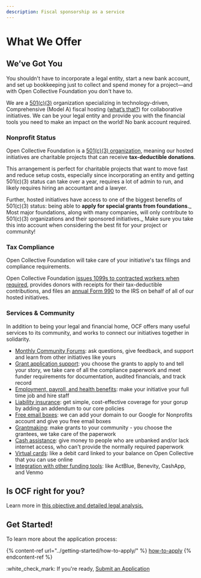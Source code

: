 ```yaml
---
description: Fiscal sponsorship as a service
---
```


# What We Offer

## We’ve Got You

You shouldn't have to incorporate a legal entity, start a new bank account, and set up bookkeeping just to collect and spend money for a project—and with Open Collective Foundation you don't have to.

We are a [501(c)(3)](https://docs.opencollective.foundation/about/fiscal-hosting#what-does-501-c-3-mean) organization specializing in technology-driven, Comprehensive (Model A) fiscal hosting ([what’s that?](https://docs.opencollective.foundation/about/fiscal-hosting)) for collaborative initiatives. We can be your legal entity and provide you with the financial tools you need to make an impact on the world! No bank account required.

### **Nonprofit Status**

Open Collective Foundation is a [501(c)(3) organization](https://docs.opencollective.foundation/about/fiscal-hosting#what-does-501-c-3-mean), meaning our hosted initiatives are charitable projects that can receive **tax-deductible donations**.

This arrangement is perfect for charitable projects that want to move fast and reduce setup costs, especially since incorporating an entity and getting 501(c)(3) status can take over a year, requires a lot of admin to run, and likely requires hiring an accountant and a lawyer.

Further, hosted initiatives have access to one of the biggest benefits of 501(c)(3) status: being able to **apply for special grants from foundations**._ Most major foundations, along with many companies, will only contribute to 501(c)(3) organizations and their sponsored initiatives._ Make sure you take this into account when considering the best fit for your project or community!

### **Tax Compliance**

Open Collective Foundation will take care of your initiative's tax filings and compliance requirements.

Open Collective Foundation [issues 1099s to contracted workers when required](https://docs.opencollective.com/help/expenses-and-getting-paid/tax-information#for-us-based-fiscal-hosts), provides donors with receipts for their tax-deductible contributions, and files an [annual Form 990](https://docs.opencollective.foundation/about/official-info) to the IRS on behalf of all of our hosted initiatives.

### Services & Community

In addition to being your legal and financial home, OCF offers many useful services to its community, and works to connect our initiatives together in solidarity.

* [Monthly Community Forums](https://opencollective.com/foundation/events): ask questions, give feedback, and support and learn from other initiatives like yours
* [Grant application support](../how-it-works/financial-contributions/grant-funding.md): you choose the grants to apply to and tell your story, we take care of all the compliance paperwork and meet funder requirements for documentation, audited financials, and track record
* [Employment, payroll, and health benefits](employment.md): make your initiative your full time job and hire staff
* [Liability insurance](liability-insurance.md): get simple, cost-effective coverage for your gorup by adding an addendum to our core policies
* [Free email boxes](emails.md): we can add your domain to our Google for Nonprofits account and give you free email boxes
* [Grantmaking](about-grantmaking.md): make grants to your community - you choose the grantees, we take care of the paperwork
* [Cash assistance](../how-it-works/policies/cash-assistance-policy.md): give money to people who are unbanked and/or lack internet access, who can't provide the normally required paperwork
* [Virtual cards](../how-it-works/policies/virtual-cards-policy.md): like a debit card linked to your balance on Open Collective that you can use online
* [Integration with other funding tools](../how-it-works/financial-contributions/third-party-fundraising-tools-and-benefits/): like ActBlue, Benevity, CashApp, and Venmo



## Is OCF right for you?

Learn more in [this objective and detailed legal analysis.](https://docs.opencollective.foundation/how-it-works/faq/is-ocf-right-for-you)

## Get Started!

To learn more about the application process:

{% content-ref url="../getting-started/how-to-apply/" %}
[how-to-apply](../getting-started/how-to-apply/)
{% endcontent-ref %}



:white\_check\_mark: If you're ready,  [Submit an Application](https://www.opencollective.com/foundation/apply)
